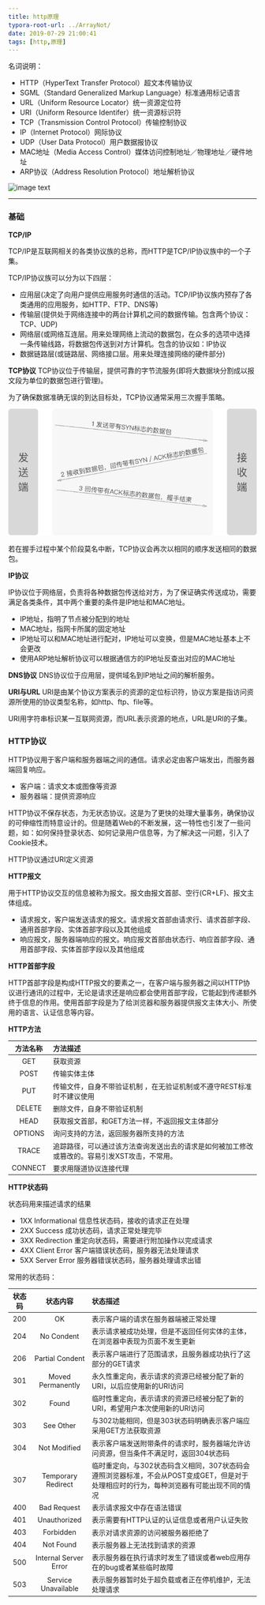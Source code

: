 ```yaml
---
title: http原理
typora-root-url: ../ArrayNot/
date: 2019-07-29 21:00:41
tags: [http,原理]
---
```

名词说明：

* HTTP（HyperText Transfer Protocol）超文本传输协议
* SGML（Standard Generalized Markup Language）标准通用标记语言
* URL（Uniform Resource Locator）统一资源定位符
* URI（Uniform Resource Identifer）统一资源标识符
* TCP（Transmission Control Protocol）传输控制协议
* IP（Internet Protocol）网际协议
* UDP（User Data Protocol）用户数据报协议
* MAC地址（Media Access Control）媒体访问控制地址／物理地址／硬件地址
* ARP协议（Address Resolution Protocol）地址解析协议

![image text](344f679609.jpg)

<!--more-->



---
### 基础
<b>TCP/IP</b>

TCP/IP是互联网相关的各类协议族的总称，而HTTP是TCP/IP协议族中的一个子集。

TCP/IP协议族可以分为以下四层：
* 应用层(决定了向用户提供应用服务时通信的活动。TCP/IP协议族内预存了各类通用的应用服务，如HTTP、FTP、DNS等)
* 传输层(提供处于网络连接中的两台计算机之间的数据传输。包含两个协议：TCP、UDP)
* 网络层(或网络互连层。用来处理网络上流动的数据包，在众多的选项中选择一条传输线路，将数据包传送到对方计算机。包含的协议如：IP协议
* 数据链路层(或链路层、网络接口层。用来处理连接网络的硬件部分)
  
 <b>TCP协议</b>
TCP协议位于传输层，提供可靠的字节流服务(即将大数据块分割成以报文段为单位的数据包进行管理)。

为了确保数据准确无误的到达目标处，TCP协议通常采用三次握手策略。

![image text](http-Principle/6e7.png)

若在握手过程中某个阶段莫名中断，TCP协议会再次以相同的顺序发送相同的数据包。

<b>IP协议</b>

IP协议位于网络层，负责将各种数据包传送给对方，为了保证确实传送成功，需要满足各类条件，其中两个重要的条件是IP地址和MAC地址。
* IP地址，指明了节点被分配到的地址
* MAC地址，指网卡所属的固定地址
* IP地址可以和MAC地址进行配对，IP地址可以变换，但是MAC地址基本上不会更改
* 使用ARP地址解析协议可以根据通信方的IP地址反查出对应的MAC地址

<b>DNS协议</b>
DNS协议位于应用层，提供域名到IP地址之间的解析服务。

<b>URI与URL</b>
URI是由某个协议方案表示的资源的定位标识符，协议方案是指访问资源所使用的协议类型名称，如http、ftp、file等。

URI用字符串标识某一互联网资源，而URL表示资源的地点，URL是URI的子集。

### HTTP协议

HTTP协议用于客户端和服务器端之间的通信。请求必定由客户端发出，而服务器端回复响应。
* 客户端：请求文本或图像等资源
* 服务器端：提供资源响应

HTTP协议不保存状态，为无状态协议。这是为了更快的处理大量事务，确保协议的可伸缩性而特意设计的。但是随着Web的不断发展，这一特性也引发了一些问题，如：如何保持登录状态、如何记录用户信息等，为了解决这一问题，引入了Cookie技术。

HTTP协议通过URI定义资源

<b>HTTP报文</b>

用于HTTP协议交互的信息被称为报文。报文由报文首部、空行(CR+LF)、报文主体组成。

* 请求报文，客户端发送请求的报文。请求报文首部由请求行、请求首部字段、通用首部字段、实体首部字段以及其他组成
* 响应报文，服务器端响应的报文。响应报文首部由状态行、响应首部字段、通用首部字段、实体首部字段以及其他组成

<b>HTTP首部字段</b>

HTTP首部字段是构成HTTP报文的要素之一，在客户端与服务器之间以HTTP协议进行通讯的过程中，无论是请求还是响应都会使用首部字段，它能起到传递额外终于信息的作用。使用首部字段是为了给浏览器和服务器提供报文主体大小、所使用的语言、认证信息等内容。

<b>HTTP方法</b>

方法名称	|方法描述
:----:|:----
GET	|获取资源
POST|	传输实体主体
PUT	|传输文件，自身不带验证机制 ，在无验证机制或不遵守REST标准时不建议使用
DELETE|	删除文件，自身不带验证机制
HEAD	|获取报文首部，和GET方法一样，不返回报文主体部分
OPTIONS	|询问支持的方法，返回服务器所支持的方法
TRACE	|追踪路径，可以通过该方法查询发送出去的请求是如何被加工修改或篡改的。容易引发XST攻击，不常用。
CONNECT	|要求用隧道协议连接代理


<b>HTTP状态码</b>

状态码用来描述请求的结果

* 1XX Informational 信息性状态码，接收的请求正在处理
* 2XX Success 成功状态码，请求正常处理完毕
* 3XX Redirection 重定向状态码，需要进行附加操作以完成请求
* 4XX Client Error 客户端错误状态码，服务器无法处理请求
* 5XX Server Error 服务器错误状态码，服务器处理请求出错

常用的状态码：

状态码	|状态内容|	状态描述
:----:|:----:|:----
200	|OK	|表示客户端的请求在服务器端被正常处理
204	|No Condent	|表示请求被成功处理，但是不返回任何实体的主体，在浏览器中表现为页面不发生更新
206	|Partial Condent	|表示客户端进行了范围请求，且服务器成功执行了这部分的GET请求
301	|Moved Permanently	|永久性重定向，表示请求的资源已经被分配了新的URI，以后应使用新的URI访问
302	|Found	|临时性重定向，表示请求的资源已经被分配了新的URI，希望用户本次使用新的URI访问
303	|See Other	|与302功能相同，但是303状态码明确表示客户端应采用GET方法获取资源
304	|Not Modified	|表示客户端发送附带条件的请求时，服务器端允许访问资源，但当条件不满足时，返回304状态码
307	|Temporary Redirect	|临时重定向，与302状态码含义相同，307状态码会遵照浏览器标准，不会从POST变成GET，但是对于处理相应时的行为，每种浏览器有可能出现不同的情况
400	|Bad Request	|表示请求报文中存在语法错误
401	|Unauthorized	|表示需要有HTTP认证的认证信息或者用户认证失败
403	|Forbidden	|表示对请求资源的访问被服务器拒绝了
404	|Not Found	|表示服务器上无法找到请求的资源
500	|Internal Server Error	|表示服务器在执行请求时发生了错误或者web应用存在的bug或者某些临时故障
503	|Service Unavailable	|表示服务器暂时处于超负载或者正在停机维护，无法处理请求